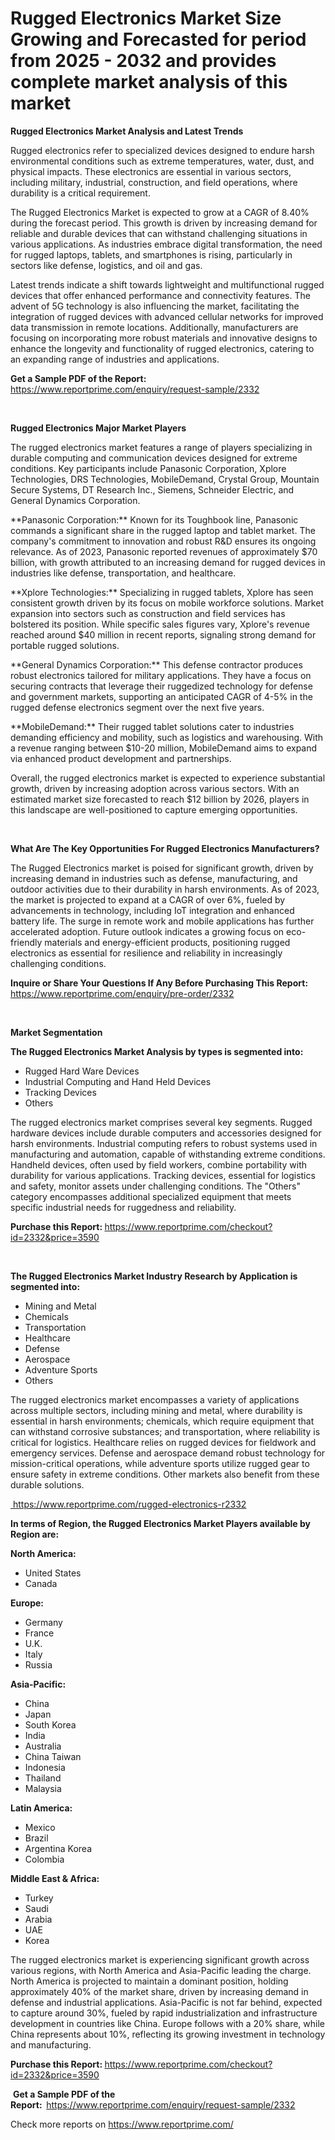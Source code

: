<p><h1>Rugged Electronics Market Size Growing and Forecasted for period from 2025 - 2032 and provides complete market analysis of this market</h1></p><p><strong>Rugged Electronics Market Analysis and Latest Trends</strong></p>
<p><p>Rugged electronics refer to specialized devices designed to endure harsh environmental conditions such as extreme temperatures, water, dust, and physical impacts. These electronics are essential in various sectors, including military, industrial, construction, and field operations, where durability is a critical requirement.</p><p>The Rugged Electronics Market is expected to grow at a CAGR of 8.40% during the forecast period. This growth is driven by increasing demand for reliable and durable devices that can withstand challenging situations in various applications. As industries embrace digital transformation, the need for rugged laptops, tablets, and smartphones is rising, particularly in sectors like defense, logistics, and oil and gas.</p><p>Latest trends indicate a shift towards lightweight and multifunctional rugged devices that offer enhanced performance and connectivity features. The advent of 5G technology is also influencing the market, facilitating the integration of rugged devices with advanced cellular networks for improved data transmission in remote locations. Additionally, manufacturers are focusing on incorporating more robust materials and innovative designs to enhance the longevity and functionality of rugged electronics, catering to an expanding range of industries and applications.</p></p>
<p><strong>Get a Sample PDF of the Report:&nbsp;</strong> <a href="https://www.reportprime.com/enquiry/request-sample/2332?utm_campaign=2200&utm_medium=2&utm_source=Github&utm_content=ia&utm_term=18032025&utm_id=rugged-electronics">https://www.reportprime.com/enquiry/request-sample/2332</a></p>
<p>&nbsp;</p>
<p><strong>Rugged Electronics Major Market Players</strong></p>
<p><p>The rugged electronics market features a range of players specializing in durable computing and communication devices designed for extreme conditions. Key participants include Panasonic Corporation, Xplore Technologies, DRS Technologies, MobileDemand, Crystal Group, Mountain Secure Systems, DT Research Inc., Siemens, Schneider Electric, and General Dynamics Corporation.</p><p>**Panasonic Corporation:** Known for its Toughbook line, Panasonic commands a significant share in the rugged laptop and tablet market. The company's commitment to innovation and robust R&D ensures its ongoing relevance. As of 2023, Panasonic reported revenues of approximately $70 billion, with growth attributed to an increasing demand for rugged devices in industries like defense, transportation, and healthcare.</p><p>**Xplore Technologies:** Specializing in rugged tablets, Xplore has seen consistent growth driven by its focus on mobile workforce solutions. Market expansion into sectors such as construction and field services has bolstered its position. While specific sales figures vary, Xplore's revenue reached around $40 million in recent reports, signaling strong demand for portable rugged solutions.</p><p>**General Dynamics Corporation:** This defense contractor produces robust electronics tailored for military applications. They have a focus on securing contracts that leverage their ruggedized technology for defense and government markets, supporting an anticipated CAGR of 4-5% in the rugged defense electronics segment over the next five years.</p><p>**MobileDemand:** Their rugged tablet solutions cater to industries demanding efficiency and mobility, such as logistics and warehousing. With a revenue ranging between $10-20 million, MobileDemand aims to expand via enhanced product development and partnerships.</p><p>Overall, the rugged electronics market is expected to experience substantial growth, driven by increasing adoption across various sectors. With an estimated market size forecasted to reach $12 billion by 2026, players in this landscape are well-positioned to capture emerging opportunities.</p></p>
<p>&nbsp;</p>
<p><strong>What Are The Key Opportunities For Rugged Electronics Manufacturers?</strong></p>
<p><p>The Rugged Electronics market is poised for significant growth, driven by increasing demand in industries such as defense, manufacturing, and outdoor activities due to their durability in harsh environments. As of 2023, the market is projected to expand at a CAGR of over 6%, fueled by advancements in technology, including IoT integration and enhanced battery life. The surge in remote work and mobile applications has further accelerated adoption. Future outlook indicates a growing focus on eco-friendly materials and energy-efficient products, positioning rugged electronics as essential for resilience and reliability in increasingly challenging conditions.</p></p>
<p><strong>Inquire or Share Your Questions If Any Before Purchasing This Report:</strong> <a href="https://www.reportprime.com/enquiry/pre-order/2332?utm_campaign=2200&utm_medium=2&utm_source=Github&utm_content=ia&utm_term=18032025&utm_id=rugged-electronics">https://www.reportprime.com/enquiry/pre-order/2332</a></p>
<p>&nbsp;</p>
<p><strong>Market Segmentation</strong></p>
<p><strong>The Rugged Electronics Market Analysis by types is segmented into:</strong></p>
<p><ul><li>Rugged Hard Ware Devices</li><li>Industrial Computing and Hand Held Devices</li><li>Tracking Devices</li><li>Others</li></ul></p>
<p><p>The rugged electronics market comprises several key segments. Rugged hardware devices include durable computers and accessories designed for harsh environments. Industrial computing refers to robust systems used in manufacturing and automation, capable of withstanding extreme conditions. Handheld devices, often used by field workers, combine portability with durability for various applications. Tracking devices, essential for logistics and safety, monitor assets under challenging conditions. The "Others" category encompasses additional specialized equipment that meets specific industrial needs for ruggedness and reliability.</p></p>
<p><strong>Purchase this Report:&nbsp;</strong><a href="https://www.reportprime.com/checkout?id=2332&price=3590&utm_campaign=2200&utm_medium=2&utm_source=Github&utm_content=ia&utm_term=18032025&utm_id=rugged-electronics">https://www.reportprime.com/checkout?id=2332&price=3590</a></p>
<p>&nbsp;</p>
<p><strong>The Rugged Electronics Market Industry Research by Application is segmented into:</strong></p>
<p><ul><li>Mining and Metal</li><li>Chemicals</li><li>Transportation</li><li>Healthcare</li><li>Defense</li><li>Aerospace</li><li>Adventure Sports</li><li>Others</li></ul></p>
<p><p>The rugged electronics market encompasses a variety of applications across multiple sectors, including mining and metal, where durability is essential in harsh environments; chemicals, which require equipment that can withstand corrosive substances; and transportation, where reliability is critical for logistics. Healthcare relies on rugged devices for fieldwork and emergency services. Defense and aerospace demand robust technology for mission-critical operations, while adventure sports utilize rugged gear to ensure safety in extreme conditions. Other markets also benefit from these durable solutions.</p></p>
<p><a href="https://www.reportprime.com/rugged-electronics-r2332?utm_campaign=2200&utm_medium=2&utm_source=Github&utm_content=ia&utm_term=18032025&utm_id=rugged-electronics">&nbsp;https://www.reportprime.com/rugged-electronics-r2332</a></p>
<p><strong>In terms of Region, the Rugged Electronics Market Players available by Region are:</strong></p>
<p>
    <p> <strong> North America: </strong>
        <ul>
            <li>United States</li>
            <li>Canada</li>
        </ul>
        </p> 
    <p> <strong> Europe: </strong>
        <ul>
            <li>Germany</li>
            <li>France</li>
            <li>U.K.</li>
            <li>Italy</li>
            <li>Russia</li>
        </ul>
        </p> 
    <p> <strong> Asia-Pacific: </strong>
        <ul>
            <li>China</li>
            <li>Japan</li>
            <li>South Korea</li>
            <li>India</li>
            <li>Australia</li>
            <li>China Taiwan</li>
            <li>Indonesia</li>
            <li>Thailand</li>
            <li>Malaysia</li>
        </ul>
        </p> 
    <p> <strong> Latin America: </strong>
        <ul>
            <li>Mexico</li>
            <li>Brazil</li>
            <li>Argentina Korea</li>
            <li>Colombia</li>
        </ul>
        </p> 
    <p> <strong> Middle East & Africa: </strong>
        <ul>
            <li>Turkey</li>
            <li>Saudi</li>
            <li>Arabia</li>
            <li>UAE</li>
            <li>Korea</li>
        </ul>
    </p>
    </p>
<p><p>The rugged electronics market is experiencing significant growth across various regions, with North America and Asia-Pacific leading the charge. North America is projected to maintain a dominant position, holding approximately 40% of the market share, driven by increasing demand in defense and industrial applications. Asia-Pacific is not far behind, expected to capture around 30%, fueled by rapid industrialization and infrastructure development in countries like China. Europe follows with a 20% share, while China represents about 10%, reflecting its growing investment in technology and manufacturing.</p></p>
<p><strong>Purchase this Report: </strong><a href="https://www.reportprime.com/checkout?id=2332&price=3590&utm_campaign=2200&utm_medium=2&utm_source=Github&utm_content=ia&utm_term=18032025&utm_id=rugged-electronics">https://www.reportprime.com/checkout?id=2332&price=3590</a></p>
<p>&nbsp;<strong>Get a Sample PDF of the Report:&nbsp;&nbsp;</strong><a href="https://www.reportprime.com/enquiry/request-sample/2332?utm_campaign=2200&utm_medium=2&utm_source=Github&utm_content=ia&utm_term=18032025&utm_id=rugged-electronics">https://www.reportprime.com/enquiry/request-sample/2332</a></p>
<p><strong></strong></p>
<p>Check more reports on <a href="https://www.reportprime.com/?utm_campaign=2200&utm_medium=2&utm_source=Github&utm_content=ia&utm_term=18032025&utm_id=rugged-electronics">https://www.reportprime.com/</a></p>